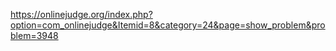 https://onlinejudge.org/index.php?option=com_onlinejudge&Itemid=8&category=24&page=show_problem&problem=3948
